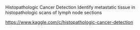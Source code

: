 Histopathologic Cancer Detection
Identify metastatic tissue in histopathologic scans of lymph node sections

https://www.kaggle.com/c/histopathologic-cancer-detection
